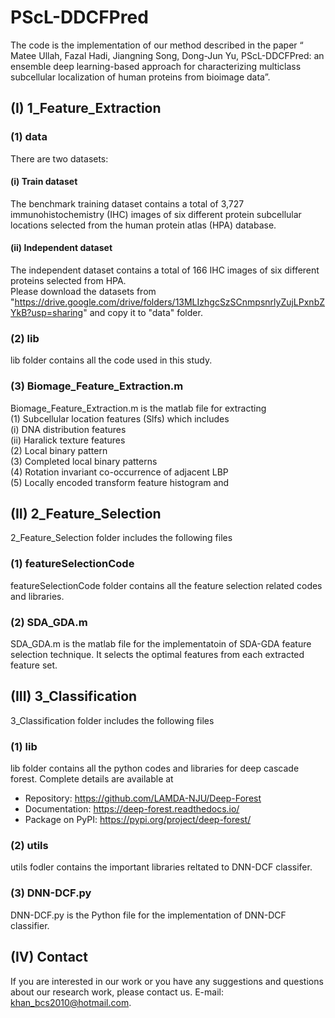 # PScL-DDCFPred
The code is the implementation of our method described in the paper “ Matee Ullah, Fazal Hadi, Jiangning Song, Dong-Jun Yu, PScL-DDCFPred: an ensemble deep learning-based approach for characterizing multiclass subcellular localization of human proteins from bioimage data”.
## (I) 1_Feature_Extraction
### (1)	data
There are two datasets:
#### (i)	Train dataset
The benchmark training dataset contains a total of 3,727 immunohistochemistry (IHC) images of six different protein subcellular locations selected from the human protein atlas (HPA) database.
#### (ii)	Independent dataset
The independent dataset contains a total of 166 IHC images of six different proteins selected from HPA. <br />
Please download the datasets from "https://drive.google.com/drive/folders/13MLIzhgcSzSCnmpsnrlyZujLPxnbZYkB?usp=sharing" and copy it to "data" folder.
### (2)	lib
lib folder contains all the code used in this study.<br />
### (3)	Biomage_Feature_Extraction.m
Biomage_Feature_Extraction.m is the matlab file for extracting <br />
(1) Subcellular location features (Slfs) which includes <br />
	(i)		DNA distribution features <br />
	(ii)	Haralick texture features <br />
(2)	Local binary pattern <br />
(3)	Completed local binary patterns <br />
(4)	Rotation invariant co-occurrence of adjacent LBP <br />
(5)	Locally encoded transform feature histogram and <br /> 
## (II)	2_Feature_Selection
2_Feature_Selection folder includes the following files
### (1)	featureSelectionCode
featureSelectionCode folder contains all the feature selection related codes and libraries.
### (2) SDA_GDA.m
SDA_GDA.m is the matlab file for the implementatoin of SDA-GDA feature selection technique. It selects the optimal features from each extracted feature set.
## (III)	3_Classification
3_Classification folder includes the following files
### (1)	lib
lib folder contains all the python codes and libraries for deep cascade forest. Complete details are available at
* Repository: https://github.com/LAMDA-NJU/Deep-Forest
* Documentation: https://deep-forest.readthedocs.io/
* Package on PyPI: https://pypi.org/project/deep-forest/
### (2)	utils
utils fodler contains the important libraries reltated to DNN-DCF classifer.
### (3)	DNN-DCF.py
DNN-DCF.py is the Python file for the implementation of DNN-DCF classifier.
## (IV)	Contact
If you are interested in our work or you have any suggestions and questions about our research work, please contact us. E-mail: khan_bcs2010@hotmail.com.
